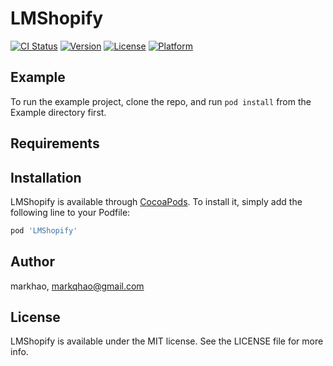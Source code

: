 # LMShopify

[![CI Status](http://img.shields.io/travis/markhao/LMShopify.svg?style=flat)](https://travis-ci.org/markhao/LMShopify)
[![Version](https://img.shields.io/cocoapods/v/LMShopify.svg?style=flat)](http://cocoapods.org/pods/LMShopify)
[![License](https://img.shields.io/cocoapods/l/LMShopify.svg?style=flat)](http://cocoapods.org/pods/LMShopify)
[![Platform](https://img.shields.io/cocoapods/p/LMShopify.svg?style=flat)](http://cocoapods.org/pods/LMShopify)

## Example

To run the example project, clone the repo, and run `pod install` from the Example directory first.

## Requirements

## Installation

LMShopify is available through [CocoaPods](http://cocoapods.org). To install
it, simply add the following line to your Podfile:

```ruby
pod 'LMShopify'
```

## Author

markhao, markqhao@gmail.com

## License

LMShopify is available under the MIT license. See the LICENSE file for more info.

